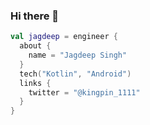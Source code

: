 ### Hi there 👋

<!--
**jdsingh/jdsingh** is a ✨ _special_ ✨ repository because its `README.md` (this file) appears on your GitHub profile.

-->
```kotlin
val jagdeep = engineer {
  about {
    name = "Jagdeep Singh"
  }
  tech("Kotlin", "Android")
  links {
    twitter = "@kingpin_1111"
  }
}
```

